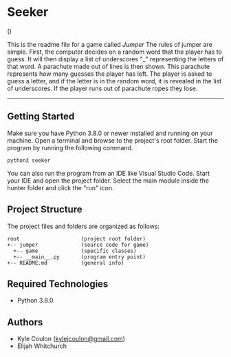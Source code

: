 # Seeker

()

This is the readme file for a game called <i>Jumper</i> The rules of jumper are simple.
First, the computer decides on a random word that the player has to guess.
It will then display a list of underscores "\_" representing the letters of that word.
A parachute made out of lines is then shown. This parachute represents how many guesses the player has left.
The player is asked to guess a letter, and if the letter is in the random word, it is revealed in the list of underscores.
If the player runs out of parachute ropes they lose.

---

## Getting Started

Make sure you have Python 3.8.0 or newer installed and running on your machine. Open a terminal and browse to the project's root folder. Start the program by running the following command.

```
python3 seeker
```

You can also run the program from an IDE like Visual Studio Code. Start your IDE and open the project folder. Select the main module inside the hunter folder and click the "run" icon.

## Project Structure

The project files and folders are organized as follows:

```
root                    (project root folder)
+-- jumper              (source code for game)
  +-- game              (specific classes)
  +-- __main__.py       (program entry point)
+-- README.md           (general info)
```

## Required Technologies

- Python 3.8.0

## Authors

- Kyle Coulon (kylejcoulon@gmail.com)
- Elijah Whitchurch
